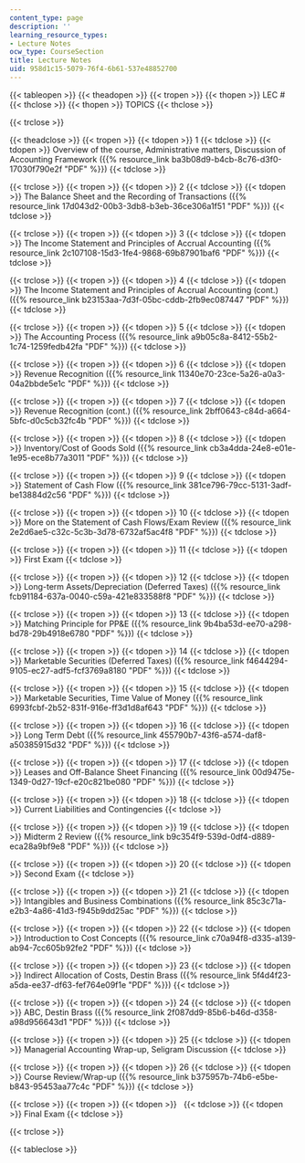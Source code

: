 ```yaml
---
content_type: page
description: ''
learning_resource_types:
- Lecture Notes
ocw_type: CourseSection
title: Lecture Notes
uid: 958d1c15-5079-76f4-6b61-537e48852700
---
```


{{< tableopen >}}
{{< theadopen >}}
{{< tropen >}}
{{< thopen >}}
LEC #
{{< thclose >}}
{{< thopen >}}
TOPICS
{{< thclose >}}

{{< trclose >}}

{{< theadclose >}}
{{< tropen >}}
{{< tdopen >}}
1
{{< tdclose >}}
{{< tdopen >}}
Overview of the course, Administrative matters, Discussion of Accounting Framework ({{% resource_link ba3b08d9-b4cb-8c76-d3f0-17030f790e2f "PDF" %}})
{{< tdclose >}}

{{< trclose >}}
{{< tropen >}}
{{< tdopen >}}
2
{{< tdclose >}}
{{< tdopen >}}
The Balance Sheet and the Recording of Transactions ({{% resource_link 17d043d2-00b3-3db8-b3eb-36ce306a1f51 "PDF" %}})
{{< tdclose >}}

{{< trclose >}}
{{< tropen >}}
{{< tdopen >}}
3
{{< tdclose >}}
{{< tdopen >}}
The Income Statement and Principles of Accrual Accounting ({{% resource_link 2c107108-15d3-1fe4-9868-69b87901baf6 "PDF" %}})
{{< tdclose >}}

{{< trclose >}}
{{< tropen >}}
{{< tdopen >}}
4
{{< tdclose >}}
{{< tdopen >}}
The Income Statement and Principles of Accrual Accounting (cont.) ({{% resource_link b23153aa-7d3f-05bc-cddb-2fb9ec087447 "PDF" %}})
{{< tdclose >}}

{{< trclose >}}
{{< tropen >}}
{{< tdopen >}}
5
{{< tdclose >}}
{{< tdopen >}}
The Accounting Process ({{% resource_link a9b05c8a-8412-55b2-1c74-1259fedb42fa "PDF" %}})
{{< tdclose >}}

{{< trclose >}}
{{< tropen >}}
{{< tdopen >}}
6
{{< tdclose >}}
{{< tdopen >}}
Revenue Recognition ({{% resource_link 11340e70-23ce-5a26-a0a3-04a2bbde5e1c "PDF" %}})
{{< tdclose >}}

{{< trclose >}}
{{< tropen >}}
{{< tdopen >}}
7
{{< tdclose >}}
{{< tdopen >}}
Revenue Recognition (cont.) ({{% resource_link 2bff0643-c84d-a664-5bfc-d0c5cb32fc4b "PDF" %}})
{{< tdclose >}}

{{< trclose >}}
{{< tropen >}}
{{< tdopen >}}
8
{{< tdclose >}}
{{< tdopen >}}
Inventory/Cost of Goods Sold ({{% resource_link cb3a4dda-24e8-e01e-1e95-ece8b77a3011 "PDF" %}})
{{< tdclose >}}

{{< trclose >}}
{{< tropen >}}
{{< tdopen >}}
9
{{< tdclose >}}
{{< tdopen >}}
Statement of Cash Flow ({{% resource_link 381ce796-79cc-5131-3adf-be13884d2c56 "PDF" %}})
{{< tdclose >}}

{{< trclose >}}
{{< tropen >}}
{{< tdopen >}}
10
{{< tdclose >}}
{{< tdopen >}}
More on the Statement of Cash Flows/Exam Review ({{% resource_link 2e2d6ae5-c32c-5c3b-3d78-6732af5ac4f8 "PDF" %}})
{{< tdclose >}}

{{< trclose >}}
{{< tropen >}}
{{< tdopen >}}
11
{{< tdclose >}}
{{< tdopen >}}
First Exam
{{< tdclose >}}

{{< trclose >}}
{{< tropen >}}
{{< tdopen >}}
12
{{< tdclose >}}
{{< tdopen >}}
Long-term Assets/Depreciation (Deferred Taxes) ({{% resource_link fcb91184-637a-0040-c59a-421e833588f8 "PDF" %}})
{{< tdclose >}}

{{< trclose >}}
{{< tropen >}}
{{< tdopen >}}
13
{{< tdclose >}}
{{< tdopen >}}
Matching Principle for PP&E ({{% resource_link 9b4ba53d-ee70-a298-bd78-29b4918e6780 "PDF" %}})
{{< tdclose >}}

{{< trclose >}}
{{< tropen >}}
{{< tdopen >}}
14
{{< tdclose >}}
{{< tdopen >}}
Marketable Securities (Deferred Taxes) ({{% resource_link f4644294-9105-ec27-adf5-fcf3769a8180 "PDF" %}})
{{< tdclose >}}

{{< trclose >}}
{{< tropen >}}
{{< tdopen >}}
15
{{< tdclose >}}
{{< tdopen >}}
Marketable Securities, Time Value of Money ({{% resource_link 6993fcbf-2b52-831f-916e-ff3d1d8af643 "PDF" %}})
{{< tdclose >}}

{{< trclose >}}
{{< tropen >}}
{{< tdopen >}}
16
{{< tdclose >}}
{{< tdopen >}}
Long Term Debt ({{% resource_link 455790b7-43f6-a574-daf8-a50385915d32 "PDF" %}})
{{< tdclose >}}

{{< trclose >}}
{{< tropen >}}
{{< tdopen >}}
17
{{< tdclose >}}
{{< tdopen >}}
Leases and Off-Balance Sheet Financing ({{% resource_link 00d9475e-1349-0d27-19cf-e20c821be080 "PDF" %}})
{{< tdclose >}}

{{< trclose >}}
{{< tropen >}}
{{< tdopen >}}
18
{{< tdclose >}}
{{< tdopen >}}
Current Liabilities and Contingencies
{{< tdclose >}}

{{< trclose >}}
{{< tropen >}}
{{< tdopen >}}
19
{{< tdclose >}}
{{< tdopen >}}
Midterm 2 Review ({{% resource_link b9c354f9-539d-0df4-d889-eca28a9bf9e8 "PDF" %}})
{{< tdclose >}}

{{< trclose >}}
{{< tropen >}}
{{< tdopen >}}
20
{{< tdclose >}}
{{< tdopen >}}
Second Exam
{{< tdclose >}}

{{< trclose >}}
{{< tropen >}}
{{< tdopen >}}
21
{{< tdclose >}}
{{< tdopen >}}
Intangibles and Business Combinations ({{% resource_link 85c3c71a-e2b3-4a86-41d3-f945b9dd25ac "PDF" %}})
{{< tdclose >}}

{{< trclose >}}
{{< tropen >}}
{{< tdopen >}}
22
{{< tdclose >}}
{{< tdopen >}}
Introduction to Cost Concepts ({{% resource_link c70a94f8-d335-a139-ab94-7cc605b92fe2 "PDF" %}})
{{< tdclose >}}

{{< trclose >}}
{{< tropen >}}
{{< tdopen >}}
23
{{< tdclose >}}
{{< tdopen >}}
Indirect Allocation of Costs, Destin Brass ({{% resource_link 5f4d4f23-a5da-ee37-df63-fef764e09f1e "PDF" %}})
{{< tdclose >}}

{{< trclose >}}
{{< tropen >}}
{{< tdopen >}}
24
{{< tdclose >}}
{{< tdopen >}}
ABC, Destin Brass ({{% resource_link 2f087dd9-85b6-b46d-d358-a98d956643d1 "PDF" %}})
{{< tdclose >}}

{{< trclose >}}
{{< tropen >}}
{{< tdopen >}}
25
{{< tdclose >}}
{{< tdopen >}}
Managerial Accounting Wrap-up, Seligram Discussion
{{< tdclose >}}

{{< trclose >}}
{{< tropen >}}
{{< tdopen >}}
26
{{< tdclose >}}
{{< tdopen >}}
Course Review/Wrap-up ({{% resource_link b375957b-74b6-e5be-b843-95453aa77c4c "PDF" %}})
{{< tdclose >}}

{{< trclose >}}
{{< tropen >}}
{{< tdopen >}}
 
{{< tdclose >}}
{{< tdopen >}}
Final Exam
{{< tdclose >}}

{{< trclose >}}

{{< tableclose >}}